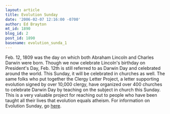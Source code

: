 ```yaml
---
layout: article
title: Evolution Sunday
date: '2006-02-07 12:16:00 -0700'
author: Ed Brayton
mt_id: 1890
blog_id: 2
post_id: 1890
basename: evolution_sunda_1
---
```

Feb. 12, 1809 was the day on which both Abraham Lincoln and Charles Darwin were born. Though we now celebrate Lincoln's birthday on President's Day, Feb. 12th is still referred to as Darwin Day and celebrated around the world. This Sunday, it will be celebrated in churches as well. The same folks who put together the Clergy Letter Project, a letter supporting evolution signed by over 10,000 clergy, have organized over 400 churches to celebrate Darwin Day by teaching on the subject in church this Sunday. This is a very valuable project for reaching out to people who have been taught all their lives that evolution equals atheism. For information on Evolution Sunday, go [here](http://www.uwosh.edu/colleges/cols/rel_evol_sun.htm).
